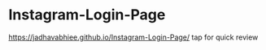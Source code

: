 # Instagram-Login-Page

 https://jadhavabhiee.github.io/Instagram-Login-Page/ tap for quick review
 
